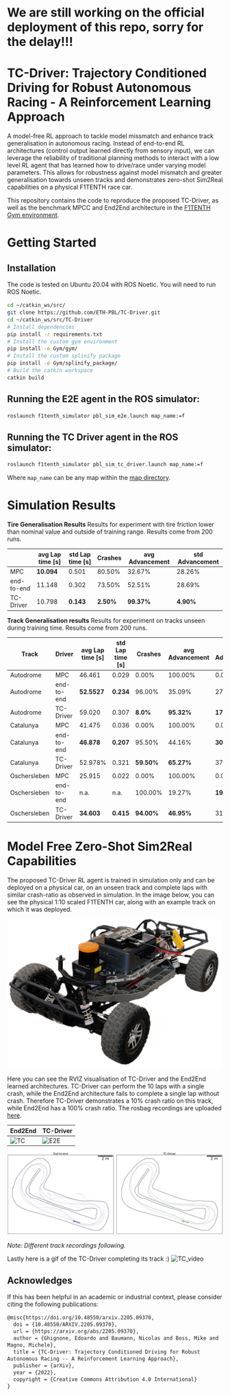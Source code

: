 # We are still working on the official deployment of this repo, sorry for the delay!!!



# TC-Driver: Trajectory Conditioned Driving for Robust Autonomous Racing - A Reinforcement Learning Approach

A model-free RL approach to tackle model missmatch and enhance track generalisation in autonomous racing. Instead of end-to-end RL architectures (control output learned directly from sensory input), we can leverage the reliability of traditional planning methods to interact with a low level RL agent that has learned how to drive/race under varying model parameters. This allows for robustness against model mismatch and greater generalisation towards unseen tracks and demonstrates zero-shot Sim2Real capabilities on a physical F1TENTH race car.

This repository contains the code to reproduce the proposed TC-Driver, as well as the benchmark MPCC and End2End architecture in the [F1TENTH Gym environment](https://github.com/f1tenth/f1tenth_gym).  

# Getting Started
## Installation
The code is tested on Ubuntu 20.04 with ROS Noetic. You will need to run ROS Noetic.
```bash
cd ~/catkin_ws/src/
git clone https://github.com/ETH-PBL/TC-Driver.git
cd ~/catkin_ws/src/TC-Driver
# Install dependencies
pip install -r requirements.txt
# Install the custom gym environment
pip install -e Gym/gym/
# Install the custom splinify package
pip install -e Gym/splinify_package/
# Build the catkin workspace
catkin build
```
## Running the E2E agent in the ROS simulator:
```bash
roslaunch f1tenth_simulator pbl_sim_e2e.launch map_name:=f
```

## Running the TC Driver agent in the ROS simulator:
```bash
roslaunch f1tenth_simulator pbl_sim_tc_driver.launch map_name:=f
```

Where `map_name` can be any map within the [map directory](https://github.com/ETH-PBL/TC-Driver/tree/main/F110_ROS_Simulator/maps).

# Simulation Results

**Tire Generalisation Results**
Results for experiment with tire friction lower than nominal value and outside of training range. Results come from 200 runs.

|            | avg Lap time [s] | std Lap time [s] | Crashes   | avg Advancement | std Advancement |
|------------|------------------|------------------|-----------|-----------------|-----------------|
| MPC        | **10.094**       | 0.501            | 80.50%    | 32.67%          | 28.26%          |
| end-to-end | 11.148           | 0.302            | 73.50%    | 52.51%          | 28.69%          |
| TC-Driver  | 10.798           | **0.143**        | **2.50%** | **99.37%**      | **4.90%**       |

**Track Generalisation results**
Results for experiment on tracks unseen during training time. Results come from 200 runs.

| Track        | Driver     | avg Lap time [s] | std Lap time [s] | Crashes    | avg Advancement | std Advancement |
|--------------|------------|------------------|------------------|------------|-----------------|-----------------|
| Autodrome    | MPC        | 46.461           | 0.029            | 0.00%      | 100.00%         | 0.00%           |
| Autodrome    | end-to-end | **52.5527**      | **0.234**        | 96.00%     | 35.09%          | 27.06%          |
| Autodrome    | TC-Driver  | 59.020           | 0.307            | **8.0%**   | **95.32%**      | **17.88%**      |
| Catalunya    | MPC        | 41.475           | 0.036            | 0.00%      | 100.00%         | 0.00%           |
| Catalunya    | end-to-end | **46.878**       | **0.207**        | 95.50%     | 44.16%          | **30.33%**      |
| Catalunya    | TC-Driver  | 52.978%          | 0.321            | **59.50%** | **65.27%**      | 37.03%          |
| Oschersleben | MPC        | 25.915           | 0.022            | 0.00%      | 100.00%         | 0.00%           |
| Oschersleben | end-to-end | n.a.             | n.a.             | 100.00%    | 19.27%          | **19.93%**      |
| Oschersleben | TC-Driver  | **34.603**       | **0.415**        | **94.00%** | **46.95%**      | 31.23%          |


# Model Free Zero-Shot Sim2Real Capabilities
The proposed TC-Driver RL agent is trained in simulation only and can be deployed on a physical car, on an unseen track and complete laps with similar crash-ratio as observed in simulation. In the image below, you can see the physical 1:10 scaled F1TENTH car, along with an example track on which it was deployed. 

<img src="/misc/imgs/titlepage_car.png" width="500">

Here you can see the RVIZ visualisation of TC-Driver and the End2End learned architectures. TC-Driver can perform the 10 laps with a single crash, while the End2End architecture fails to complete a single lap without crash. Therefore TC-Driver demonstrates a 10% crash ratio on this track, while End2End has a 100% crash ratio. The rosbag recordings are uploaded [here](/TC_Driver/plotting/).

| End2End | TC-Driver |
| ------ | ------ |
| ![TC](/misc/imgs/e2e_rviz.gif) | ![E2E](/misc/imgs/tc_rviz.gif) |

![Track](/misc/imgs/real_traj.png)

_Note: Different track recordings following._

Lastly here is a gif of the TC-Driver completing its track :)
![TC_video](/misc/imgs/tc_video.gif)

## Acknowledges

If this has been helpful in an academic or industrial context, please consider citing the following publications:

~~~~
@misc{https://doi.org/10.48550/arxiv.2205.09370,
  doi = {10.48550/ARXIV.2205.09370},
  url = {https://arxiv.org/abs/2205.09370},
  author = {Ghignone, Edoardo and Baumann, Nicolas and Boss, Mike and Magno, Michele},
  title = {TC-Driver: Trajectory Conditioned Driving for Robust Autonomous Racing -- A Reinforcement Learning Approach},
  publisher = {arXiv},
  year = {2022},
  copyright = {Creative Commons Attribution 4.0 International}
}
~~~~


